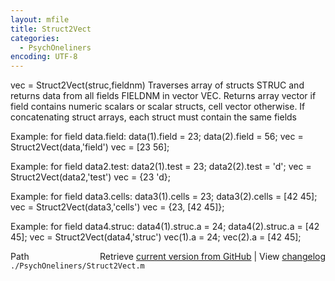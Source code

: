 ```yaml
---
layout: mfile
title: Struct2Vect
categories:
  - PsychOneliners
encoding: UTF-8
---
```


vec = Struct2Vect(struc,fieldnm)
Traverses array of structs STRUC and returns data from all fields FIELDNM
in vector VEC.
Returns array vector if field contains numeric scalars or scalar structs,
cell vector otherwise. If concatenating struct arrays, each struct must
contain the same fields

Example: for field data.field:
  data(1).field = 23;
  data(2).field = 56;
  vec = Struct2Vect(data,'field')
  vec = [23 56];

Example: for field data2.test:
  data2(1).test = 23;
  data2(2).test = 'd';
  vec = Struct2Vect(data2,'test')
  vec = {23 'd};

Example: for field data3.cells:
  data3(1).cells = 23;
  data3(2).cells = [42 45];
  vec = Struct2Vect(data3,'cells')
  vec = {23, [42 45]};

Example: for field data4.struc:
  data4(1).struc.a = 24;
  data4(2).struc.a = [42 45];
  vec = Struct2Vect(data4,'struc')
  vec(1).a = 24;
  vec(2).a = [42 45];


<div class="code_header" style="text-align:right;">
  <span style="float:left;">Path&nbsp;&nbsp;</span> <span class="counter">Retrieve <a href=
  "https://raw.github.com/Psychtoolbox-3/Psychtoolbox-3/beta/./PsychOneliners/Struct2Vect.m">current version from GitHub</a> | View <a href=
  "https://github.com/Psychtoolbox-3/Psychtoolbox-3/commits/beta/./PsychOneliners/Struct2Vect.m">changelog</a></span>
</div>
<div class="code">
  <code>./PsychOneliners/Struct2Vect.m</code>
</div>
